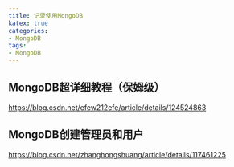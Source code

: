 ```yaml
---
title: 记录使用MongoDB
katex: true
categories: 
- MongoDB
tags:
- MongoDB
---
```




## MongoDB超详细教程（保姆级）

https://blog.csdn.net/efew212efe/article/details/124524863


## MongoDB创建管理员和用户

https://blog.csdn.net/zhanghongshuang/article/details/117461225